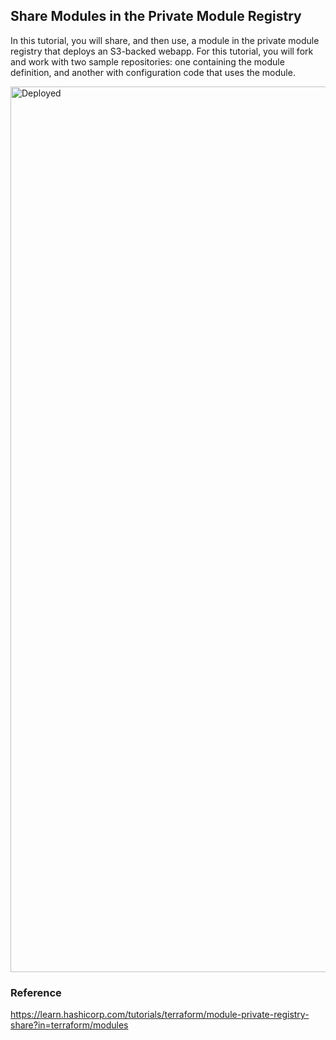 ## Share Modules in the Private Module Registry
In this tutorial, you will share, and then use, a module in the private module registry that deploys an S3-backed webapp. For this tutorial, you will fork and work with two sample repositories: one containing the module definition, and another with configuration code that uses the module.

<img width="1417" alt="Deployed" src="https://user-images.githubusercontent.com/33342822/151113397-11ac76f4-eb71-487d-be9e-43b8f4328612.png">

### Reference
https://learn.hashicorp.com/tutorials/terraform/module-private-registry-share?in=terraform/modules
